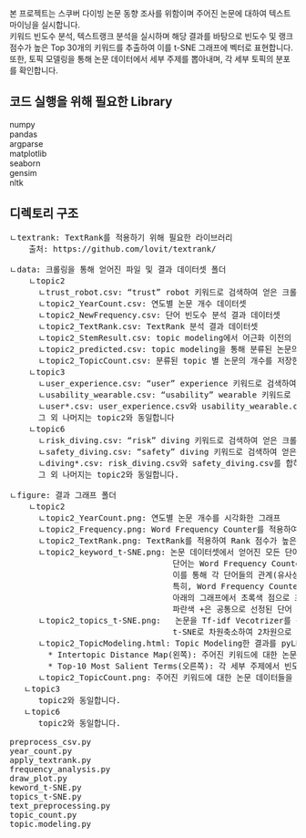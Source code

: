 본 프로젝트는 스쿠버 다이빙 논문 동향 조사를 위함이며 주어진 논문에 대하여 텍스트 마이닝을 실시합니다. <br>
키워드 빈도수 분석, 텍스트랭크 분석을 실시하며 해당 결과를 바탕으로 빈도수 및 랭크 점수가 높은 Top 30개의 키워드를 추출하여 이를 t-SNE 그래프에 벡터로 표현합니다. <br>
또한, 토픽 모델링을 통해 논문 데이터에서 세부 주제를 뽑아내며, 각 세부 토픽의 분포를 확인합니다. <br>

## 코드 실행을 위해 필요한 Library
numpy <br>
pandas <br>
argparse <br>
matplotlib <br>
seaborn <br>
gensim <br>
nltk <br>

## 디렉토리 구조
<pre>
ㄴtextrank: TextRank를 적용하기 위해 필요한 라이브러리 
	출처: https://github.com/lovit/textrank/
  
ㄴdata: 크롤링을 통해 얻어진 파일 및 결과 데이터셋 폴더
    ㄴtopic2
      ㄴtrust_robot.csv: “trust” robot 키워드로 검색하여 얻은 크롤링 결과
      ㄴtopic2_YearCount.csv: 연도별 논문 개수 데이터셋
      ㄴtopic2_NewFrequency.csv: 단어 빈도수 분석 결과 데이터셋
      ㄴtopic2_TextRank.csv: TextRank 분석 결과 데이터셋
      ㄴtopic2_StemResult.csv: topic modeling에서 어근화 이전의 원본 단어 데이터셋
      ㄴtopic2_predicted.csv: topic modeling을 통해 분류된 논문의 topic 번호를 저장한 데이터셋
      ㄴtopic2_TopicCount.csv: 분류된 topic 별 논문의 개수를 저장한 데이터셋
    ㄴtopic3
      ㄴuser_experience.csv: “user” experience 키워드로 검색하여 얻은 크롤링 결과
      ㄴusability_wearable.csv: “usability” wearable 키워드로 검색하여 얻은 크롤링 결과
      ㄴuser*.csv: user_experience.csv와 usability_wearable.csv를 합하여 중복된 논문을 제거한 데이터셋
      그 외 나머지는 topic2와 동일합니다
    ㄴtopic6
      ㄴrisk_diving.csv: “risk” diving 키워드로 검색하여 얻은 크롤링 결과
      ㄴsafety_diving.csv: “safety” diving 키워드로 검색하여 얻은 크롤링 결과
      ㄴdiving*.csv: risk_diving.csv와 safety_diving.csv를 합하여 중복된 논문을 제거한 데이터셋
      그 외 나머지는 topic2와 동일합니다.

ㄴfigure: 결과 그래프 폴더
    ㄴtopic2
      ㄴtopic2_YearCount.png: 연도별 논문 개수를 시각화한 그래프
      ㄴtopic2_Frequency.png: Word Frequency Counter를 적용하여 빈도수가 높은 상위 30개의 단어의 빈도수를 시각화한 그래프
      ㄴtopic2_TextRank.png: TextRank를 적용하여 Rank 점수가 높은 상위 30개의 단어의 랭킹 점수를 시각화한 그래프
      ㄴtopic2_keyword_t-SNE.png: 논문 데이터셋에서 얻어진 모든 단어 토큰을 Word2Vector를 사용하여 벡터화한 후, 이를 t-SNE로 차원축소하여 2차원으로 나타낸 그래프. 
                                  단어는 Word Frequency Counter와 TextRank를 이용하여 얻어진 상위 30개의 키워드에 대해서만 그래프에 표시. 
                                  이를 통해 각 단어들의 관계(유사성 등)을 파악하기 위함.
                                  특히, Word Frequency Counter와 TextRank의 Top 30개의 키워드가 대부분 겹쳐, 이를 별도로 표시하였습니다. 
                                  아래의 그래프에서 초록색 점으로 표시된 단어는 Word Frequency Counter와 TextRank를 통해서 얻어진 키워들 중 공통된 키워드를 나타냈으며,
                                  파란색 +은 공통으로 선정된 단어 외의 TextRank로 선정된 단어, 빨간색 +은 공통으로 선정된 단어 외의 Word Frequency Counter로 선정된 단어를 표시합니다. 
      ㄴtopic2_topics_t-SNE.png:   논문을 Tf-idf Vecotrizer를 통해서 벡터화한 후 논문 별 세부 주제(topic)가 어디에 위치해있는지 
                                  t-SNE로 차원축소하여 2차원으로 표시한 그래프. Topic Modeling을 통해 분류된 세부 주제 사용하여 논문들 간의 관계(유사성 등)을 파악하기 위함.  
      ㄴtopic2_TopicModeling.html: Topic Modeling한 결과를 pyLDAvis 라이브러리를 통하여 시각화한 결과 (크롬 등과 같은 인터넷 브라우저로 열어야 합니다) 
        * Intertopic Distance Map(왼쪽): 주어진 키워드에 대한 논문 데이터들을 Topic Modeling을 통해 세부 주제로 분류했을 때, 분류된 논문들이 어디에 위치해있는지 PCA 차원 축소를 통해 나타낸 그래프
        * Top-10 Most Salient Terms(오른쪽): 각 세부 주제에서 빈도수가 높았던 상위 10개의 키워드들을 나타낸 그래프
      ㄴtopic2_TopicCount.png: 주어진 키워드에 대한 논문 데이터들을 Topic Modeling을 통해 세부 주제로 분류한 후, 각 세부 주제별 논문이 몇개 존재하는지 나타낸 그래프
   ㄴtopic3
      topic2와 동일합니다.
   ㄴtopic6
      topic2와 동일합니다.

preprocess_csv.py
year_count.py
apply_textrank.py
frequency_analysis.py
draw_plot.py
keword_t-SNE.py
topics_t-SNE.py
text_preprocessing.py
topic_count.py
topic.modeling.py
</pre>